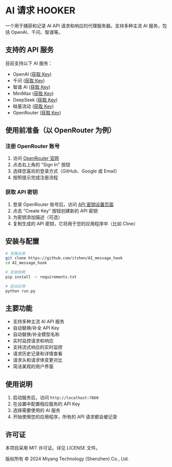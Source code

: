 # AI 请求 HOOKER

一个用于捕获和记录 AI API 请求和响应的代理服务器。支持多种主流 AI 服务，包括 OpenAI、千问、智谱等。

## 支持的 API 服务

目前支持以下 AI 服务：

- OpenAI ([获取 Key](https://platform.openai.com/api-keys))
- 千问 ([获取 Key](https://bailian.console.aliyun.com/?apiKey=1))
- 智谱 AI ([获取 Key](https://open.bigmodel.cn/usercenter/apikeys))
- MiniMax ([获取 Key](https://platform.minimaxi.com/user-center/basic-information/interface-key))
- DeepSeek ([获取 Key](https://platform.deepseek.com/))
- 硅基流动 ([获取 Key](https://cloud.siliconflow.cn/i/gQhQNfpv))
- OpenRouter ([获取 Key](https://openrouter.ai/settings/keys))

## 使用前准备（以 OpenRouter 为例）

### 注册 OpenRouter 账号

1. 访问 [OpenRouter 官网](https://openrouter.ai/)
2. 点击右上角的 "Sign In" 按钮
3. 选择您喜欢的登录方式（GitHub、Google 或 Email）
4. 按照提示完成注册流程

### 获取 API 密钥

1. 登录 OpenRouter 账号后，访问 [API 密钥设置页面](https://openrouter.ai/settings/keys)
2. 点击 "Create Key" 按钮创建新的 API 密钥
3. 为密钥添加描述（可选）
4. 复制生成的 API 密钥，它将用于您的应用程序中（比如 Cline）

## 安装与配置

```bash
# 克隆仓库
git clone https://github.com/itshen/AI_message_hook
cd AI_message_hook

# 安装依赖
pip install -r requirements.txt

# 启动应用
python run.py
```

## 主要功能

- 支持多种主流 AI API 服务
- 自动替换/补全 API Key
- 自动替换/补全模型名称
- 实时监控请求和响应
- 支持流式响应的实时监控
- 请求历史记录和详情查看
- 请求头和请求体变更对比
- 简洁美观的用户界面

## 使用说明

1. 启动服务后，访问 `http://localhost:7860`
2. 在设置中配置相应服务的 API Key
3. 选择需要使用的 AI 服务
4. 开始使用您的应用程序，所有的 API 请求都会被记录

## 许可证

本项目采用 MIT 许可证。详见 LICENSE 文件。

版权所有 © 2024 Miyang Technology (Shenzhen) Co., Ltd. 